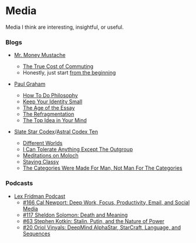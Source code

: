 # Media

Media I think are interesting, insightful, or useful.

### Blogs

- [Mr. Money Mustache](https://www.mrmoneymustache.com/)
    - [The True Cost of Commuting](https://www.mrmoneymustache.com/2011/10/06/the-true-cost-of-commuting/) 
    - Honestly, just start [from the beginning](https://www.mrmoneymustache.com/all-the-posts-since-the-beginning-of-time/)

- [Paul Graham](http://paulgraham.com/index.html)
    - [How To Do Philosophy](http://paulgraham.com/philosophy.html)
    - [Keep Your Identity Small](http://paulgraham.com/identity.html)
    - [The Age of the Essay](http://paulgraham.com/essay.html)
    - [The Refragmentation](http://paulgraham.com/re.html)
    - [The Top Idea in Your Mind](http://paulgraham.com/top.html)

- [Slate Star Codex](https://slatestarcodex.com/)/[Astral Codex Ten](https://astralcodexten.substack.com/)
    - [Different Worlds](https://slatestarcodex.com/2017/10/02/different-worlds/)
    - [I Can Tolerate Anything Except The Outgroup](https://slatestarcodex.com/2014/09/30/i-can-tolerate-anything-except-the-outgroup/)
    - [Meditations on Moloch](https://slatestarcodex.com/2014/07/30/meditations-on-moloch/)
    - [Staying Classy](https://slatestarcodex.com/2016/01/30/staying-classy/)
    - [The Categories Were Made For Man, Not Man For The Categories](https://slatestarcodex.com/2014/11/21/the-categories-were-made-for-man-not-man-for-the-categories/)

### Podcasts

- [Lex Fridman Podcast](https://lexfridman.com/podcast/)
    - [#166 Cal Newport: Deep Work, Focus, Productivity, Email, and Social Media](https://www.youtube.com/watch?v=y3Umo_jd5AA&ab_channel=LexFridman)
    - [#117 Sheldon Solomon: Death and Meaning](https://www.youtube.com/watch?v=qfKyNxfyWbo&t=1144s&ab_channel=LexFridman)
    - [#63 Stephen Kotkin: Stalin, Putin, and the Nature of Power](https://www.youtube.com/watch?v=oCkkjnpS2f8&ab_channel=LexFridman)
    - [#20 Oriol Vinyals: DeepMind AlphaStar, StarCraft, Language, and Sequences](https://www.youtube.com/watch?v=Kedt2or9xlo&ab_channel=LexFridman)

